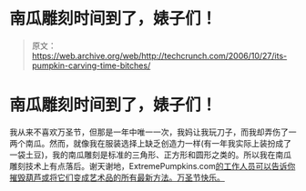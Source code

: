 # 南瓜雕刻时间到了，婊子们！

> 原文：<https://web.archive.org/web/http://techcrunch.com/2006/10/27/its-pumpkin-carving-time-bitches/>

# 南瓜雕刻时间到了，婊子们！

我从来不喜欢万圣节，但那是一年中唯一一次，我妈让我玩刀子，而我却弄伤了一两个南瓜。然而，就像我在服装选择上缺乏创造力一样(有一年我实际上装扮成了一袋土豆)，我的南瓜雕刻是标准的三角形、正方形和圆形之类的。所以我在南瓜雕刻技术上有点落后。谢天谢地，ExtremePumpkins.com[的工作人员可以告诉你摧毁葫芦或将它们变成艺术品的所有最新方法。万圣节快乐。](https://web.archive.org/web/20210119122047/http://www.extremepumpkins.com/index.html)